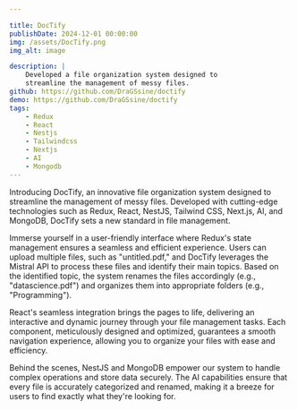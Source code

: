 ```yaml
---

title: DocTify
publishDate: 2024-12-01 00:00:00
img: /assets/DocTify.png
img_alt: image

description: |
    Developed a file organization system designed to
    streamline the management of messy files.
github: https://github.com/DraGSsine/doctify
demo: https://github.com/DraGSsine/doctify
tags:
    - Redux
    - React
    - Nestjs
    - Tailwindcss
    - Nextjs
    - AI
    - Mongodb
---
```

Introducing DocTify, an innovative file organization system designed to streamline the management of messy files. Developed with cutting-edge technologies such as Redux, React, NestJS, Tailwind CSS, Next.js, AI, and MongoDB, DocTify sets a new standard in file management.

Immerse yourself in a user-friendly interface where Redux's state management ensures a seamless and efficient experience. Users can upload multiple files, such as "untitled.pdf," and DocTify leverages the Mistral API to process these files and identify their main topics. Based on the identified topic, the system renames the files accordingly (e.g., "datascience.pdf") and organizes them into appropriate folders (e.g., "Programming").

React's seamless integration brings the pages to life, delivering an interactive and dynamic journey through your file management tasks. Each component, meticulously designed and optimized, guarantees a smooth navigation experience, allowing you to organize your files with ease and efficiency.

Behind the scenes, NestJS and MongoDB empower our system to handle complex operations and store data securely. The AI capabilities ensure that every file is accurately categorized and renamed, making it a breeze for users to find exactly what they're looking for.

